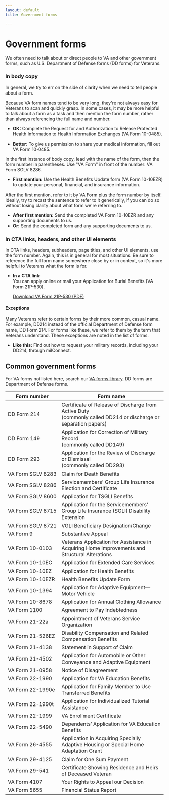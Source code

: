 ```yaml
---
layout: default
title: Government forms

---
```


# Government forms

We often need to talk about or direct people to VA and other government forms, such as U.S. Department of Defense forms (DD forms) for Veterans.

###  In body copy

In general, we try to err on the side of clarity when we need to tell people about a form.

Because VA form names tend to be very long, they're not always easy for Veterans to scan and quickly grasp. In some cases, it may be more helpful to talk about a form as a task and then mention the form number, rather than always referencing the full name and number.

- __OK:__ Complete the Request for and Authorization to Release Protected Health Information to Health Information Exchanges (VA Form 10-0485).

- __Better:__ To give us permission to share your medical information, fill out VA Form 10-0485.



In the first instance of body copy, lead with the name of the form, then the form number in parentheses. Use "VA Form" in front of the number: VA Form SGLV 8286.

- **First mention:** Use the Health Benefits Update form (VA Form 10-10EZR) to update your personal, financial, and insurance information.

After the first mention, refer to it by VA Form plus the form number by itself. Ideally, try to recast the sentence  to refer to it generically, if you can do so without losing clarity about what form we're referring to.

- **After first mention:** Send the completed VA Form 10-10EZR and any supporting documents to us.
- **Or:** Send the completed form and any supporting documents to us.



### In CTA links, headers, and other UI elements

In CTA links, headers, subheaders, page titles, and other UI elements, use the form number. Again, this is in general for most situations. Be sure to reference the full form name somewhere close by or in context, so it's more helpful to Veterans what the form is for.

- **In a CTA link:**  
  You can apply online or mail your Application for Burial Benefits (VA Form 21P-530).

  [Download VA Form 21P-530 (PDF)](https://www.vba.va.gov/pubs/forms/VBA-21P-530-ARE.pdf)



#### Exceptions

Many Veterans refer to certain forms by their more common, casual name. For example, DD214 instead of the official Department of Defense form name, DD Form 214. For forms like these, we refer to them by the term that Veterans understand. These exceptions are noted in the list of forms.

- **Like this:** Find out how to request your military records, including your DD214, through milConnect.



## Common government forms

For VA forms not listed here, search our [VA forms library](https://www.va.gov/vaforms/). DD forms are Department of Defense forms.

| Form number                      | Form name                                                    |
| -------------------------------- | ------------------------------------------------------------ |
| DD Form 214                      | Certificate of Release of Discharge from Active Duty <br />(commonly called DD214 or discharge or separation papers) |
| DD Form 149                      | Application for Correction of Military Record <br />(commonly called DD149) |
| DD Form 293                      | Application for the Review of Discharge or Dismissal <br />(commonly called DD293) |
| VA&nbsp;Form&nbsp;SGLV&nbsp;8283 | Claim for Death Benefits                                     |
| VA&nbsp;Form&nbsp;SGLV&nbsp;8286 | Servicemembers' Group Life Insurance Election and Certificate |
| VA&nbsp;Form&nbsp;SGLV&nbsp;8600 | Application for TSGLI Benefits                               |
| VA&nbsp;Form&nbsp;SGLV&nbsp;8715 | Application for the Servicemembers' Group Life Insurance (SGLI) Disability Extension |
| VA&nbsp;Form&nbsp;SGLV&nbsp;8721 | VGLI Beneficiary Designation/Change                          |
| VA Form 9                        | Substantive Appeal                                           |
| VA Form 10-0103                  | Veterans Application for Assistance in Acquiring Home Improvements and Structural Alterations |
| VA Form 10-10EC                  | Application for Extended Care Services                       |
| VA Form 10-10EZ                  | Application for Health Benefits                              |
| VA&nbsp;Form&nbsp;10-10EZR       | Health Benefits Update Form                                  |
| VA&nbsp;Form&nbsp;10-1394        | Application for Adaptive Equipment—Motor Vehicle             |
| VA Form 10-8678                  | Application for Annual Clothing Allowance                    |
| VA Form 1100                     | Agreement to Pay Indebtedness                                |
| VA Form 21-22a                   | Appointment of Veterans Service Organization                 |
| VA Form 21-526EZ                 | Disability Compensation and Related Compensation Benefits    |
| VA Form 21-4138                  | Statement in Support of Claim                                |
| VA Form 21-4502                  | Application for Automobile or Other Conveyance and Adaptive Equipment |
| VA Form 21-0958                  | Notice of Disagreement                                       |
| VA Form 22-1990                  | Application for VA Education Benefits                        |
| VA&nbsp;Form&nbsp;22-1990e       | Application for Family Member to Use Transferred Benefits    |
| VA Form 22-1990t                 | Application for Individualized Tutorial Assistance           |
| VA Form 22-1999                  | VA Enrollment Certificate                                    |
| VA Form 22-5490                  | Dependents’ Application for VA Education Benefits            |
| VA Form 26-4555                  | Application in Acquiring Specially Adaptive Housing or Special Home Adaptation Grant |
| VA Form 29-4125                  | Claim for One Sum Payment                                    |
| VA Form 29-541                   | Certificate Showing Residence and Heirs of Deceased Veteran  |
| VA Form 4107                     | Your Rights to Appeal our Decision                           |
| VA Form 5655                     | Financial Status Report                                      |


